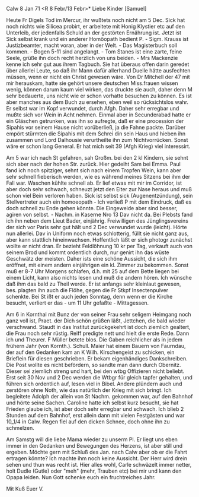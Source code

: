  Calw 8 Jan 71
 <R 8 Febr/13 Febr>*
Liebe Kinder [Samuel]

Heute Fr Digels Tod im Mercur, ihr wußtets noch nicht am 5 Dec. Sick hat noch nichts wie Silicea probirt, er arbeitete mit Honig Klystier etc auf den Unterleib, der jedenfalls Schuld an der gestörten Ernährung ist. Jetzt ist Sick selbst krank und ein anderer Homöopath bedient P. - Sigm. Krauss ist Justizbeamter, macht voran, aber in der Welt. - Das Magisterbuch soll kommen. - Bogen 5-11 sind angelangt. - Tom Stanes ist eine zarte, feine Seele, grüße ihn doch recht herzlich von uns beiden. - Mrs Mackenzie kenne ich sehr gut aus ihrem Tagbuch. Sie hat überaus offen darin geredet über allerlei Leute, so daß ihr Mann dafür allerhand Duelle hätte ausfechten müssen, wenn er nicht ein Christ gewesen wäre. Von Dr Mitchell der 47 mit mir herauskam, hatte sie gehört unsere deutschen Miss.frauen wissen wenig, können darum kaum viel wirken, das druckte sie auch, daher denn M sehr bedauerte, uns nicht wie er schon vorhatte besuchen zu können. Es ist aber manches aus dem Buch zu ersehen, eben weil so rücksichtslos wahr. Er selbst war im Kopf verwundet, durch Afgh. Daher sehr erregbar und mußte sich vor Wein in Acht nehmen. Einmal aber in Secunderabad hatte er ein Gläschen getrunken, was ihn so aufregte, daß er eine procession der Sipahis vor seinem Hause nicht vorüberließ, ja die Fahne packte. Darüber empört stürmten die Sipahis mit dem Schrei din sein Haus und hieben ihn zusammen und Lord Dalhousie verurtheilte ihn zum Nichtvorrücken. Sonst wäre er schon lang General. Er hat mich seit 39 (Afgh Krieg) viel interessirt.

Am 5 war ich nach St gefahren, sah Großm. bei den 2 kl Kindern, sie sehnt sich aber nach der hohen Str. zurück. Hier gedeiht Sam bei Emma. Paul fand ich noch spitziger, sehnt sich nach einem Tropfen Wein, kann aber sehr schnell fieberisch werden, wie es während meines Sitzens bei ihm der Fall war. Waschen kühlte schnell ab. Er lief etwas mit mir im Corridor, ist aber doch sehr schwach, schneuzt jetzt den Eiter zur Nase heraus und muß schon viel Bein verloren haben. Sick ist selbst sick (Augenentzündung), sein Stellvertreter auch ein homoeopath - Ich verließ P mit dem Eindruck, daß es doch schnell zu Ende gehen könnte. Die Eingeweide aber sind besser, agiren von selbst. - Nachm. in Kaserne Nro 13 Dav nicht da. Bei Plebsts fand ich ihn neben dem Lieut Bader, einjährig. Freiwilligen des Jünglingsvereins der sich vor Paris sehr gut hält und 2 Dec verwundet wurde (leicht). Hörte nun allerlei. Dav in Uniform noch etwas schlotterig, füllt sie nicht ganz aus, aber kann stattlich hineinwachsen. Hoffentlich läßt er sich photogr zunächst wollte er nicht dran. Er bezieht Feldlöhnung 10 kr per Tag, verkauft auch von seinem Brod und kommt ordentlich durch, nur genirt ihn das wüste Geschwätz der meisten. Daher ists eine schöne Aussicht, die sich ihm eröffnet, mit einem andern einjährigen ein kl. Zimmer zu bekommen. Sonst muß er 8-7 Uhr Morgens schlafen, d.h. mit 25 auf dem Bette liegen bei einem Licht, kann also nichts lesen und muß die andern hören. Ich wünsche daß ihm das bald zu Theil werde. Er ist anfangs sehr kleinlaut gewesen, bes. plagten ihn auch die Flöhe, gegen die Fr Stkpf Insectenpulver schenkte. Bei St ißt er auch jeden Sonntag, denn wenn er die Kirche besucht, verliert er das - um 11 Uhr gefaßte - Mittagessen.

Am 6 in Kornthal mit Bunz der von seiner Frau sehr seligem Heimgang noch ganz voll ist, Praet. der Dich schön grüßen läßt, Jettchen, die bald wieder verschwand. Staudt in das Institut zurückgekehrt ist doch ziemlich gealtert, die Frau noch sehr rüstig. Reiff predigte nett und hielt die erste Rede. Dann ich und Theurer. F Müller betete blos. Die Gaben reichlicher als in jedem frühern Jahr (von Kornth.). Schull. Maier hat einem Bauern von Faurndau, der auf den Gedanken kam an K Wilh. Kirschengeist zu schicken, ein Brieflein für diesen geschrieben. Er bekam eigenhändiges Dankschreiben. Die Post wollte es nicht befördern, so sandte man dann durch Obernitz. Dieser sei ziemlich streng und hart, bei den wtbg Offizieren nicht beliebt. Erst seit 30 Nov und 2 Dec werden die Wtbgr für gleich tapfer gehalten, und führen sich ordentlich auf, lesen viel in Bibel. Andere plündern auch und zerstören ohne Noth, wie das natürlich der Krieg mit sich bringt. 
Ich begleitete Adolph der allein von St Nachm. gekommen war, auf den Bahnhof und hörte seine Sachen. Caroline hatte ich selbst kurz besucht, sie hat Frieden glaube ich, ist aber doch sehr erregbar und schwach. Ich blieb 2 Stunden auf dem Bahnhof, erst allein dann mit vielen Festgästen und war 10_1/4 in Calw. Regen fiel auf den dicken Schnee, doch ohne ihn zu schmelzen.

Am Samstg will die liebe Mama wieder zu unserm Pl. Er liegt uns eben immer in den Gedanken und Bewegungen des Herzens, ist aber still und ergeben. Möchte gern mit Schluß des Jan. nach Calw aber ob er die Fahrt ertragen könnte? Ich machte ihm noch keine Aussicht. Der Herr wird drein sehen und thun was recht ist. Hier alles wohl, Carle schwäzelt immer netter, holt Dudle (Gutle) oder "meh" (mehr, Trauben etc) bei mir und kann den Opapa leiden. Nun Gott schenke euch ein fruchtreiches Jahr.

 Mit Kuß Euer V.
